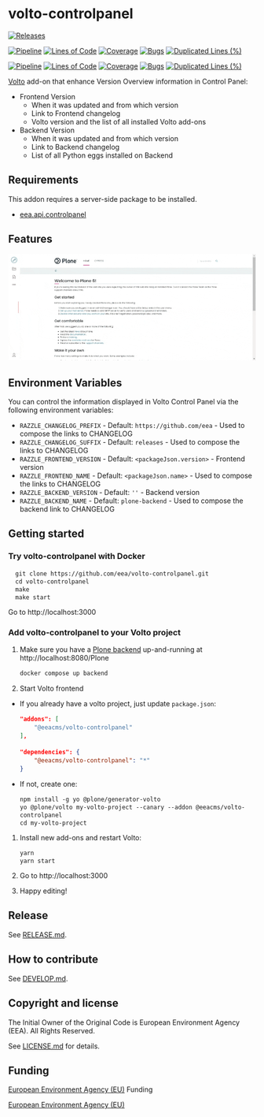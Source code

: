 # volto-controlpanel

[![Releases](https://img.shields.io/github/v/release/eea/volto-controlpanel)](https://github.com/eea/volto-controlpanel/releases)

[![Pipeline](https://ci.eionet.europa.eu/buildStatus/icon?job=volto-addons%2Fvolto-controlpanel%2Fmaster&subject=master)](https://ci.eionet.europa.eu/view/Github/job/volto-addons/job/volto-controlpanel/job/master/display/redirect)
[![Lines of Code](https://sonarqube.eea.europa.eu/api/project_badges/measure?project=volto-controlpanel-master&metric=ncloc)](https://sonarqube.eea.europa.eu/dashboard?id=volto-controlpanel-master)
[![Coverage](https://sonarqube.eea.europa.eu/api/project_badges/measure?project=volto-controlpanel-master&metric=coverage)](https://sonarqube.eea.europa.eu/dashboard?id=volto-controlpanel-master)
[![Bugs](https://sonarqube.eea.europa.eu/api/project_badges/measure?project=volto-controlpanel-master&metric=bugs)](https://sonarqube.eea.europa.eu/dashboard?id=volto-controlpanel-master)
[![Duplicated Lines (%)](https://sonarqube.eea.europa.eu/api/project_badges/measure?project=volto-controlpanel-master&metric=duplicated_lines_density)](https://sonarqube.eea.europa.eu/dashboard?id=volto-controlpanel-master)

[![Pipeline](https://ci.eionet.europa.eu/buildStatus/icon?job=volto-addons%2Fvolto-controlpanel%2Fdevelop&subject=develop)](https://ci.eionet.europa.eu/view/Github/job/volto-addons/job/volto-controlpanel/job/develop/display/redirect)
[![Lines of Code](https://sonarqube.eea.europa.eu/api/project_badges/measure?project=volto-controlpanel-develop&metric=ncloc)](https://sonarqube.eea.europa.eu/dashboard?id=volto-controlpanel-develop)
[![Coverage](https://sonarqube.eea.europa.eu/api/project_badges/measure?project=volto-controlpanel-develop&metric=coverage)](https://sonarqube.eea.europa.eu/dashboard?id=volto-controlpanel-develop)
[![Bugs](https://sonarqube.eea.europa.eu/api/project_badges/measure?project=volto-controlpanel-develop&metric=bugs)](https://sonarqube.eea.europa.eu/dashboard?id=volto-controlpanel-develop)
[![Duplicated Lines (%)](https://sonarqube.eea.europa.eu/api/project_badges/measure?project=volto-controlpanel-develop&metric=duplicated_lines_density)](https://sonarqube.eea.europa.eu/dashboard?id=volto-controlpanel-develop)


[Volto](https://github.com/plone/volto) add-on that enhance Version Overview information in Control Panel:
* Frontend Version
  * When it was updated and from which version
  * Link to Frontend changelog
  * Volto version and the list of all installed Volto add-ons
* Backend Version
  * When it was updated and from which version
  * Link to Backend changelog
  * List of all Python eggs installed on Backend

## Requirements

This addon requires a server-side package to be installed.
* [eea.api.controlpanel](https://github.com/eea/eea.api.controlpanel?)

## Features

![Volto Control Panel](https://raw.githubusercontent.com/eea/volto-controlpanel/master/docs/volto-controlpanel.gif)

## Environment Variables

You can control the information displayed in Volto Control Panel via the following environment variables:

* `RAZZLE_CHANGELOG_PREFIX` - Default: `https://github.com/eea` - Used to compose the links to CHANGELOG
* `RAZZLE_CHANGELOG_SUFFIX` - Default: `releases` - Used to compose the links to CHANGELOG
* `RAZZLE_FRONTEND_VERSION` - Default: `<packageJson.version>` - Frontend version
* `RAZZLE_FRONTEND_NAME`    - Default: `<packageJson.name>` - Used to compose the links to CHANGELOG
* `RAZZLE_BACKEND_VERSION`  - Default: `''` - Backend version
* `RAZZLE_BACKEND_NAME`     - Default: `plone-backend` - Used to compose the backend link to CHANGELOG

## Getting started

### Try volto-controlpanel with Docker

      git clone https://github.com/eea/volto-controlpanel.git
      cd volto-controlpanel
      make
      make start

Go to http://localhost:3000

### Add volto-controlpanel to your Volto project

1. Make sure you have a [Plone backend](https://plone.org/download) up-and-running at http://localhost:8080/Plone

   ```Bash
   docker compose up backend
   ```

1. Start Volto frontend

* If you already have a volto project, just update `package.json`:

   ```JSON
   "addons": [
       "@eeacms/volto-controlpanel"
   ],

   "dependencies": {
       "@eeacms/volto-controlpanel": "*"
   }
   ```

* If not, create one:

   ```
   npm install -g yo @plone/generator-volto
   yo @plone/volto my-volto-project --canary --addon @eeacms/volto-controlpanel
   cd my-volto-project
   ```

1. Install new add-ons and restart Volto:

   ```
   yarn
   yarn start
   ```

1. Go to http://localhost:3000

1. Happy editing!

## Release

See [RELEASE.md](https://github.com/eea/volto-controlpanel/blob/master/RELEASE.md).

## How to contribute

See [DEVELOP.md](https://github.com/eea/volto-controlpanel/blob/master/DEVELOP.md).

## Copyright and license

The Initial Owner of the Original Code is European Environment Agency (EEA).
All Rights Reserved.

See [LICENSE.md](https://github.com/eea/volto-controlpanel/blob/master/LICENSE.md) for details.

## Funding

[European Environment Agency (EU)](http://eea.europa.eu)
Funding

[European Environment Agency (EU)](http://eea.europa.eu)
